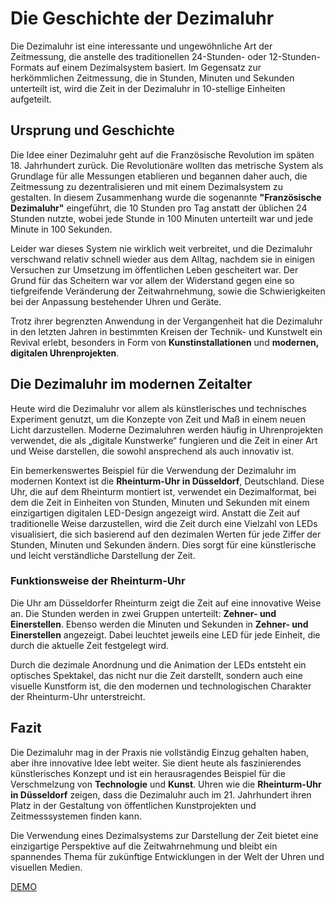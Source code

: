 # Die Geschichte der Dezimaluhr

Die Dezimaluhr ist eine interessante und ungewöhnliche Art der Zeitmessung, die anstelle des traditionellen 24-Stunden- oder 12-Stunden-Formats auf einem Dezimalsystem basiert. Im Gegensatz zur herkömmlichen Zeitmessung, die in Stunden, Minuten und Sekunden unterteilt ist, wird die Zeit in der Dezimaluhr in 10-stellige Einheiten aufgeteilt.

## Ursprung und Geschichte

Die Idee einer Dezimaluhr geht auf die Französische Revolution im späten 18. Jahrhundert zurück. Die Revolutionäre wollten das metrische System als Grundlage für alle Messungen etablieren und begannen daher auch, die Zeitmessung zu dezentralisieren und mit einem Dezimalsystem zu gestalten. In diesem Zusammenhang wurde die sogenannte **"Französische Dezimaluhr"** eingeführt, die 10 Stunden pro Tag anstatt der üblichen 24 Stunden nutzte, wobei jede Stunde in 100 Minuten unterteilt war und jede Minute in 100 Sekunden.

Leider war dieses System nie wirklich weit verbreitet, und die Dezimaluhr verschwand relativ schnell wieder aus dem Alltag, nachdem sie in einigen Versuchen zur Umsetzung im öffentlichen Leben gescheitert war. Der Grund für das Scheitern war vor allem der Widerstand gegen eine so tiefgreifende Veränderung der Zeitwahrnehmung, sowie die Schwierigkeiten bei der Anpassung bestehender Uhren und Geräte.

Trotz ihrer begrenzten Anwendung in der Vergangenheit hat die Dezimaluhr in den letzten Jahren in bestimmten Kreisen der Technik- und Kunstwelt ein Revival erlebt, besonders in Form von **Kunstinstallationen** und **modernen, digitalen Uhrenprojekten**.

## Die Dezimaluhr im modernen Zeitalter

Heute wird die Dezimaluhr vor allem als künstlerisches und technisches Experiment genutzt, um die Konzepte von Zeit und Maß in einem neuen Licht darzustellen. Moderne Dezimaluhren werden häufig in Uhrenprojekten verwendet, die als „digitale Kunstwerke“ fungieren und die Zeit in einer Art und Weise darstellen, die sowohl ansprechend als auch innovativ ist.

Ein bemerkenswertes Beispiel für die Verwendung der Dezimaluhr im modernen Kontext ist die **Rheinturm-Uhr in Düsseldorf**, Deutschland. Diese Uhr, die auf dem Rheinturm montiert ist, verwendet ein Dezimalformat, bei dem die Zeit in Einheiten von Stunden, Minuten und Sekunden mit einem einzigartigen digitalen LED-Design angezeigt wird. Anstatt die Zeit auf traditionelle Weise darzustellen, wird die Zeit durch eine Vielzahl von LEDs visualisiert, die sich basierend auf den dezimalen Werten für jede Ziffer der Stunden, Minuten und Sekunden ändern. Dies sorgt für eine künstlerische und leicht verständliche Darstellung der Zeit.

### Funktionsweise der Rheinturm-Uhr

Die Uhr am Düsseldorfer Rheinturm zeigt die Zeit auf eine innovative Weise an. Die Stunden werden in zwei Gruppen unterteilt: **Zehner- und Einerstellen**. Ebenso werden die Minuten und Sekunden in **Zehner- und Einerstellen** angezeigt. Dabei leuchtet jeweils eine LED für jede Einheit, die durch die aktuelle Zeit festgelegt wird. 

Durch die dezimale Anordnung und die Animation der LEDs entsteht ein optisches Spektakel, das nicht nur die Zeit darstellt, sondern auch eine visuelle Kunstform ist, die den modernen und technologischen Charakter der Rheinturm-Uhr unterstreicht.

## Fazit

Die Dezimaluhr mag in der Praxis nie vollständig Einzug gehalten haben, aber ihre innovative Idee lebt weiter. Sie dient heute als faszinierendes künstlerisches Konzept und ist ein herausragendes Beispiel für die Verschmelzung von **Technologie** und **Kunst**. Uhren wie die **Rheinturm-Uhr in Düsseldorf** zeigen, dass die Dezimaluhr auch im 21. Jahrhundert ihren Platz in der Gestaltung von öffentlichen Kunstprojekten und Zeitmesssystemen finden kann.

Die Verwendung eines Dezimalsystems zur Darstellung der Zeit bietet eine einzigartige Perspektive auf die Zeitwahrnehmung und bleibt ein spannendes Thema für zukünftige Entwicklungen in der Welt der Uhren und visuellen Medien.

<a href="https://marcdziersan.github.io/dezimaluhr/clock.html">DEMO</a>
